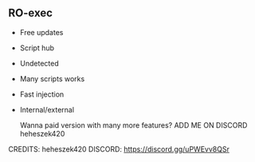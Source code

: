 ## RO-exec
- Free updates
- Script hub
- Undetected
- Many scripts works
- Fast injection
- Internal/external

  Wanna paid version with many more features?
     ADD ME ON DISCORD heheszek420 

CREDITS: heheszek420
DISCORD: https://discord.gg/uPWEvv8QSr
